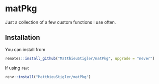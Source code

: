 # matPkg

Just a collection of a few custom functions I use often. 

## Installation

You can install from

``` r
remotes::install_github("MatthieuStigler/matPkg", upgrade = "never")
```

If using `rev`:

``` r
renv::install("MatthieuStigler/matPkg")
```


